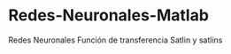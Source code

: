 Redes-Neuronales-Matlab
=======================

Redes Neuronales Función de transferencia Satlin y satlins
